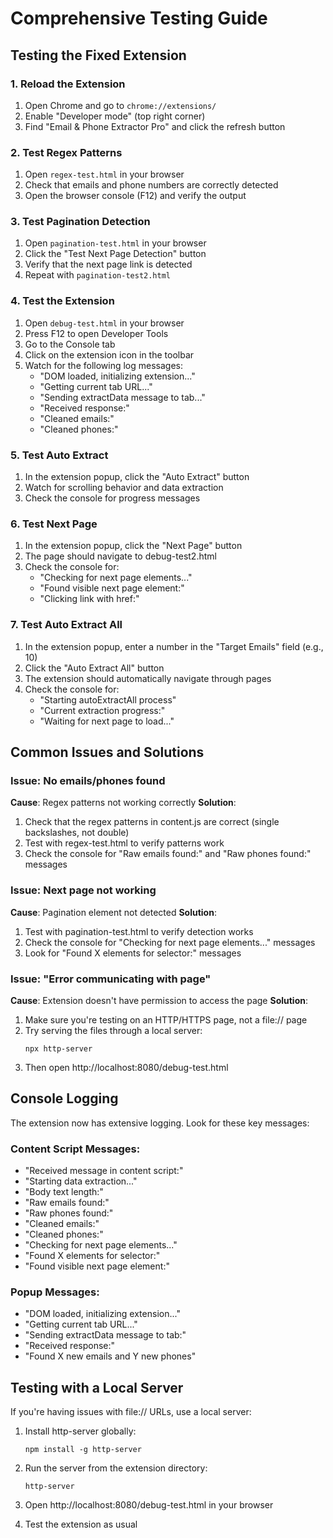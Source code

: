 # Comprehensive Testing Guide

## Testing the Fixed Extension

### 1. Reload the Extension
1. Open Chrome and go to `chrome://extensions/`
2. Enable "Developer mode" (top right corner)
3. Find "Email & Phone Extractor Pro" and click the refresh button

### 2. Test Regex Patterns
1. Open `regex-test.html` in your browser
2. Check that emails and phone numbers are correctly detected
3. Open the browser console (F12) and verify the output

### 3. Test Pagination Detection
1. Open `pagination-test.html` in your browser
2. Click the "Test Next Page Detection" button
3. Verify that the next page link is detected
4. Repeat with `pagination-test2.html`

### 4. Test the Extension
1. Open `debug-test.html` in your browser
2. Press F12 to open Developer Tools
3. Go to the Console tab
4. Click on the extension icon in the toolbar
5. Watch for the following log messages:
   - "DOM loaded, initializing extension..."
   - "Getting current tab URL..."
   - "Sending extractData message to tab..."
   - "Received response:"
   - "Cleaned emails:"
   - "Cleaned phones:"

### 5. Test Auto Extract
1. In the extension popup, click the "Auto Extract" button
2. Watch for scrolling behavior and data extraction
3. Check the console for progress messages

### 6. Test Next Page
1. In the extension popup, click the "Next Page" button
2. The page should navigate to debug-test2.html
3. Check the console for:
   - "Checking for next page elements..."
   - "Found visible next page element:"
   - "Clicking link with href:"

### 7. Test Auto Extract All
1. In the extension popup, enter a number in the "Target Emails" field (e.g., 10)
2. Click the "Auto Extract All" button
3. The extension should automatically navigate through pages
4. Check the console for:
   - "Starting autoExtractAll process"
   - "Current extraction progress:"
   - "Waiting for next page to load..."

## Common Issues and Solutions

### Issue: No emails/phones found
**Cause**: Regex patterns not working correctly
**Solution**: 
1. Check that the regex patterns in content.js are correct (single backslashes, not double)
2. Test with regex-test.html to verify patterns work
3. Check the console for "Raw emails found:" and "Raw phones found:" messages

### Issue: Next page not working
**Cause**: Pagination element not detected
**Solution**:
1. Test with pagination-test.html to verify detection works
2. Check the console for "Checking for next page elements..." messages
3. Look for "Found X elements for selector:" messages

### Issue: "Error communicating with page"
**Cause**: Extension doesn't have permission to access the page
**Solution**:
1. Make sure you're testing on an HTTP/HTTPS page, not a file:// page
2. Try serving the files through a local server:
   ```
   npx http-server
   ```
3. Then open http://localhost:8080/debug-test.html

## Console Logging

The extension now has extensive logging. Look for these key messages:

### Content Script Messages:
- "Received message in content script:"
- "Starting data extraction..."
- "Body text length:"
- "Raw emails found:"
- "Raw phones found:"
- "Cleaned emails:"
- "Cleaned phones:"
- "Checking for next page elements..."
- "Found X elements for selector:"
- "Found visible next page element:"

### Popup Messages:
- "DOM loaded, initializing extension..."
- "Getting current tab URL..."
- "Sending extractData message to tab:"
- "Received response:"
- "Found X new emails and Y new phones"

## Testing with a Local Server

If you're having issues with file:// URLs, use a local server:

1. Install http-server globally:
   ```
   npm install -g http-server
   ```

2. Run the server from the extension directory:
   ```
   http-server
   ```

3. Open http://localhost:8080/debug-test.html in your browser

4. Test the extension as usual